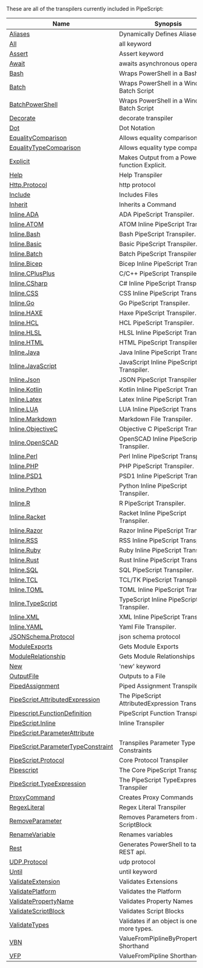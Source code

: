 These are all of the transpilers currently included in PipeScript:



|Name                                                                                             |Synopsis                                         |
|-------------------------------------------------------------------------------------------------|-------------------------------------------------|
|[Aliases](Transpilers/Parameters/Aliases.psx.ps1)                                                |Dynamically Defines Aliases                      |
|[All](Transpilers/Keywords/All.psx.ps1)                                                          |all keyword                                      |
|[Assert](Transpilers/Keywords/Assert.psx.ps1)                                                    |Assert keyword                                   |
|[Await](Transpilers/Keywords/Await.psx.ps1)                                                      |awaits asynchronous operations                   |
|[Bash](Transpilers/Wrappers/Bash.psx.ps1)                                                        |Wraps PowerShell in a Bash Script                |
|[Batch](Transpilers/Wrappers/Batch.psx.ps1)                                                      |Wraps PowerShell in a Windows Batch Script       |
|[BatchPowerShell](Transpilers/Wrappers/BatchPowerShell.psx.ps1)                                  |Wraps PowerShell in a Windows Batch Script       |
|[Decorate](Transpilers/Decorate.psx.ps1)                                                         |decorate transpiler                              |
|[Dot](Transpilers/Syntax/Dot.psx.ps1)                                                            |Dot Notation                                     |
|[EqualityComparison](Transpilers/Syntax/EqualityComparison.psx.ps1)                              |Allows equality comparison.                      |
|[EqualityTypeComparison](Transpilers/Syntax/EqualityTypeComparison.psx.ps1)                      |Allows equality type comparison.                 |
|[Explicit](Transpilers/Explicit.psx.ps1)                                                         |Makes Output from a PowerShell function Explicit.|
|[Help](Transpilers/Help.psx.ps1)                                                                 |Help Transpiler                                  |
|[Http.Protocol](Transpilers/Protocols/Http.Protocol.psx.ps1)                                     |http protocol                                    |
|[Include](Transpilers/Include.psx.ps1)                                                           |Includes Files                                   |
|[Inherit](Transpilers/Inherit.psx.ps1)                                                           |Inherits a Command                               |
|[Inline.ADA](Transpilers/Inline/Inline.ADA.psx.ps1)                                              |ADA PipeScript Transpiler.                       |
|[Inline.ATOM](Transpilers/Inline/Inline.ATOM.psx.ps1)                                            |ATOM Inline PipeScript Transpiler.               |
|[Inline.Bash](Transpilers/Inline/Inline.Bash.psx.ps1)                                            |Bash PipeScript Transpiler.                      |
|[Inline.Basic](Transpilers/Inline/Inline.Basic.psx.ps1)                                          |Basic PipeScript Transpiler.                     |
|[Inline.Batch](Transpilers/Inline/Inline.Batch.psx.ps1)                                          |Batch PipeScript Transpiler.                     |
|[Inline.Bicep](Transpilers/Inline/Inline.Bicep.psx.ps1)                                          |Bicep Inline PipeScript Transpiler.              |
|[Inline.CPlusPlus](Transpilers/Inline/Inline.CPlusPlus.psx.ps1)                                  |C/C++ PipeScript Transpiler.                     |
|[Inline.CSharp](Transpilers/Inline/Inline.CSharp.psx.ps1)                                        |C# Inline PipeScript Transpiler.                 |
|[Inline.CSS](Transpilers/Inline/Inline.CSS.psx.ps1)                                              |CSS Inline PipeScript Transpiler.                |
|[Inline.Go](Transpilers/Inline/Inline.Go.psx.ps1)                                                |Go PipeScript Transpiler.                        |
|[Inline.HAXE](Transpilers/Inline/Inline.HAXE.psx.ps1)                                            |Haxe PipeScript Transpiler.                      |
|[Inline.HCL](Transpilers/Inline/Inline.HCL.psx.ps1)                                              |HCL PipeScript Transpiler.                       |
|[Inline.HLSL](Transpilers/Inline/Inline.HLSL.psx.ps1)                                            |HLSL Inline PipeScript Transpiler.               |
|[Inline.HTML](Transpilers/Inline/Inline.HTML.psx.ps1)                                            |HTML PipeScript Transpiler.                      |
|[Inline.Java](Transpilers/Inline/Inline.Java.psx.ps1)                                            |Java Inline PipeScript Transpiler.               |
|[Inline.JavaScript](Transpilers/Inline/Inline.JavaScript.psx.ps1)                                |JavaScript Inline PipeScript Transpiler.         |
|[Inline.Json](Transpilers/Inline/Inline.Json.psx.ps1)                                            |JSON PipeScript Transpiler.                      |
|[Inline.Kotlin](Transpilers/Inline/Inline.Kotlin.psx.ps1)                                        |Kotlin Inline PipeScript Transpiler.             |
|[Inline.Latex](Transpilers/Inline/Inline.Latex.psx.ps1)                                          |Latex Inline PipeScript Transpiler.              |
|[Inline.LUA](Transpilers/Inline/Inline.LUA.psx.ps1)                                              |LUA Inline PipeScript Transpiler.                |
|[Inline.Markdown](Transpilers/Inline/Inline.Markdown.psx.ps1)                                    |Markdown File Transpiler.                        |
|[Inline.ObjectiveC](Transpilers/Inline/Inline.ObjectiveC.psx.ps1)                                |Objective C PipeScript Transpiler.               |
|[Inline.OpenSCAD](Transpilers/Inline/Inline.OpenSCAD.psx.ps1)                                    |OpenSCAD Inline PipeScript Transpiler.           |
|[Inline.Perl](Transpilers/Inline/Inline.Perl.psx.ps1)                                            |Perl Inline PipeScript Transpiler.               |
|[Inline.PHP](Transpilers/Inline/Inline.PHP.psx.ps1)                                              |PHP PipeScript Transpiler.                       |
|[Inline.PSD1](Transpilers/Inline/Inline.PSD1.psx.ps1)                                            |PSD1 Inline PipeScript Transpiler.               |
|[Inline.Python](Transpilers/Inline/Inline.Python.psx.ps1)                                        |Python Inline PipeScript Transpiler.             |
|[Inline.R](Transpilers/Inline/Inline.R.psx.ps1)                                                  |R PipeScript Transpiler.                         |
|[Inline.Racket](Transpilers/Inline/Inline.Racket.psx.ps1)                                        |Racket Inline PipeScript Transpiler.             |
|[Inline.Razor](Transpilers/Inline/Inline.Razor.psx.ps1)                                          |Razor Inline PipeScript Transpiler.              |
|[Inline.RSS](Transpilers/Inline/Inline.RSS.psx.ps1)                                              |RSS Inline PipeScript Transpiler.                |
|[Inline.Ruby](Transpilers/Inline/Inline.Ruby.psx.ps1)                                            |Ruby Inline PipeScript Transpiler.               |
|[Inline.Rust](Transpilers/Inline/Inline.Rust.psx.ps1)                                            |Rust Inline PipeScript Transpiler.               |
|[Inline.SQL](Transpilers/Inline/Inline.SQL.psx.ps1)                                              |SQL PipeScript Transpiler.                       |
|[Inline.TCL](Transpilers/Inline/Inline.TCL.psx.ps1)                                              |TCL/TK PipeScript Transpiler.                    |
|[Inline.TOML](Transpilers/Inline/Inline.TOML.psx.ps1)                                            |TOML Inline PipeScript Transpiler.               |
|[Inline.TypeScript](Transpilers/Inline/Inline.TypeScript.psx.ps1)                                |TypeScript Inline PipeScript Transpiler.         |
|[Inline.XML](Transpilers/Inline/Inline.XML.psx.ps1)                                              |XML Inline PipeScript Transpiler.                |
|[Inline.YAML](Transpilers/Inline/Inline.YAML.psx.ps1)                                            |Yaml File Transpiler.                            |
|[JSONSchema.Protocol](Transpilers/Protocols/JSONSchema.Protocol.psx.ps1)                         |json schema protocol                             |
|[ModuleExports](Transpilers/Modules/ModuleExports.psx.ps1)                                       |Gets Module Exports                              |
|[ModuleRelationship](Transpilers/Modules/ModuleRelationship.psx.ps1)                             |Gets Module Relationships                        |
|[New](Transpilers/Keywords/New.psx.ps1)                                                          |'new' keyword                                    |
|[OutputFile](Transpilers/OutputFile.psx.ps1)                                                     |Outputs to a File                                |
|[PipedAssignment](Transpilers/Syntax/PipedAssignment.psx.ps1)                                    |Piped Assignment Transpiler                      |
|[PipeScript.AttributedExpression](Transpilers/Core/PipeScript.AttributedExpression.psx.ps1)      |The PipeScript AttributedExpression Transpiler   |
|[Pipescript.FunctionDefinition](Transpilers/Core/Pipescript.FunctionDefinition.psx.ps1)          |PipeScript Function Transpiler                   |
|[PipeScript.Inline](Transpilers/Core/PipeScript.Inline.psx.ps1)                                  |Inline Transpiler                                |
|[PipeScript.ParameterAttribute](Transpilers/Core/PipeScript.ParameterAttribute.psx.ps1)          |
|[PipeScript.ParameterTypeConstraint](Transpilers/Core/PipeScript.ParameterTypeConstraint.psx.ps1)|Transpiles Parameter Type Constraints            |
|[PipeScript.Protocol](Transpilers/Core/PipeScript.Protocol.psx.ps1)                              |Core Protocol Transpiler                         |
|[Pipescript](Transpilers/Core/Pipescript.psx.ps1)                                                |The Core PipeScript Transpiler                   |
|[PipeScript.TypeExpression](Transpilers/Core/PipeScript.TypeExpression.psx.ps1)                  |The PipeScript TypeExpression Transpiler         |
|[ProxyCommand](Transpilers/ProxyCommand.psx.ps1)                                                 |Creates Proxy Commands                           |
|[RegexLiteral](Transpilers/Syntax/RegexLiteral.psx.ps1)                                          |Regex Literal Transpiler                         |
|[RemoveParameter](Transpilers/Parameters/RemoveParameter.psx.ps1)                                |Removes Parameters from a ScriptBlock            |
|[RenameVariable](Transpilers/RenameVariable.psx.ps1)                                             |Renames variables                                |
|[Rest](Transpilers/Rest.psx.ps1)                                                                 |Generates PowerShell to talk to a REST api.      |
|[UDP.Protocol](Transpilers/Protocols/UDP.Protocol.psx.ps1)                                       |udp protocol                                     |
|[Until](Transpilers/Keywords/Until.psx.ps1)                                                      |until keyword                                    |
|[ValidateExtension](Transpilers/Parameters/ValidateExtension.psx.ps1)                            |Validates Extensions                             |
|[ValidatePlatform](Transpilers/Parameters/ValidatePlatform.psx.ps1)                              |Validates the Platform                           |
|[ValidatePropertyName](Transpilers/Parameters/ValidatePropertyName.psx.ps1)                      |Validates Property Names                         |
|[ValidateScriptBlock](Transpilers/Parameters/ValidateScriptBlock.psx.ps1)                        |Validates Script Blocks                          |
|[ValidateTypes](Transpilers/Parameters/ValidateTypes.psx.ps1)                                    |Validates if an object is one or more types.     |
|[VBN](Transpilers/Parameters/VBN.psx.ps1)                                                        |ValueFromPiplineByPropertyName Shorthand         |
|[VFP](Transpilers/Parameters/VFP.psx.ps1)                                                        |ValueFromPipline Shorthand                       |




